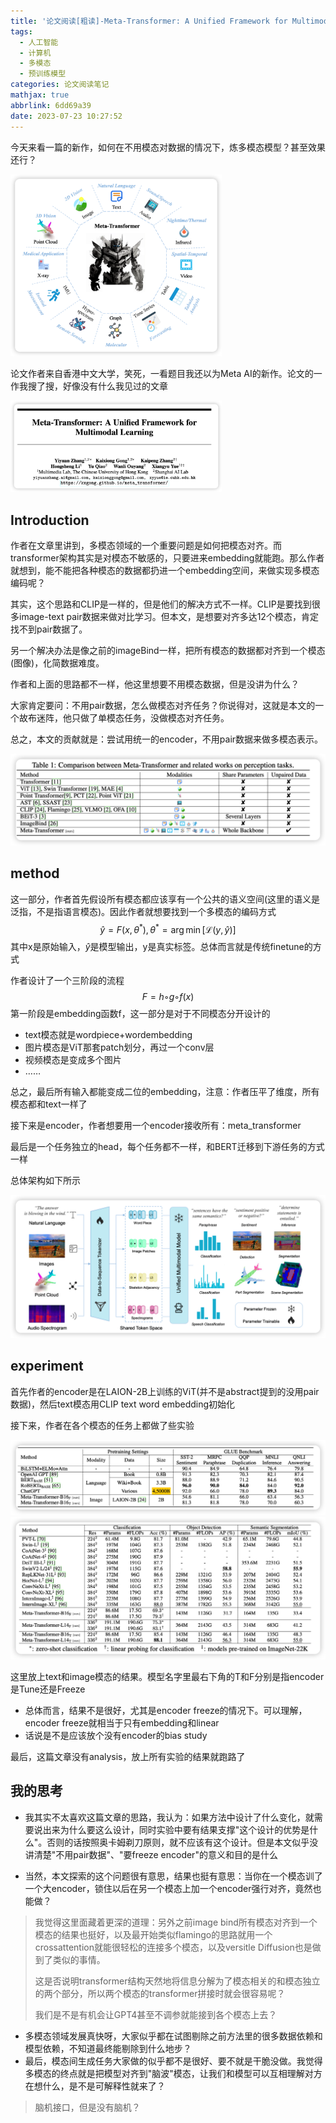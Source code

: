 ```yaml
---
title: '论文阅读[粗读]-Meta-Transformer: A Unified Framework for Multimodal Learning'
tags:
  - 人工智能
  - 计算机
  - 多模态
  - 预训练模型
categories: 论文阅读笔记
mathjax: true
abbrlink: 6dd69a39
date: 2023-07-23 10:27:52
---
```


今天来看一篇的新作，如何在不用模态对数据的情况下，炼多模态模型？甚至效果还行？

<img src="../files/images/meta_transformer/intro.png" style="zoom: 33%;" >

<!-- more -->

论文作者来自香港中文大学，笑死，一看题目我还以为Meta AI的新作。论文的一作我搜了搜，好像没有什么我见过的文章

<img src="../files/images/meta_transformer/authors.png" style="zoom: 33%;" >

## Introduction

作者在文章里讲到，多模态领域的一个重要问题是如何把模态对齐。而transformer架构其实是对模态不敏感的，只要进来embedding就能跑。那么作者就想到，能不能把各种模态的数据都扔进一个embedding空间，来做实现多模态编码呢？

其实，这个思路和CLIP是一样的，但是他们的解决方式不一样。CLIP是要找到很多image-text pair数据来做对比学习。但本文，是想要对齐多达12个模态，肯定找不到pair数据了。

另一个解决办法是像之前的imageBind一样，把所有模态的数据都对齐到一个模态(图像)，化简数据难度。

作者和上面的思路都不一样，他这里想要不用模态数据，但是没讲为什么？

大家肯定要问：不用pair数据，怎么做模态对齐任务？你说得对，这就是本文的一个故布迷阵，他只做了单模态任务，没做模态对齐任务。

总之，本文的贡献就是：尝试用统一的encoder，不用pair数据来做多模态表示。

<img src="../files/images/meta_transformer/compare_to_previous_method.png" style="zoom: 50%;" >



## method

这一部分，作者首先假设所有模态都应该享有一个公共的语义空间(这里的语义是泛指，不是指语言模态)。因此作者就想要找到一个多模态的编码方式
$$
\hat{y} = F(x,\theta^*), \theta^* = \arg \min[\mathcal{L}(y,\hat{y})]
$$
其中x是原始输入，$\hat{y}$是模型输出，y是真实标签。总体而言就是传统finetune的方式

作者设计了一个三阶段的流程
$$
F = h◦g◦f(x)
$$
第一阶段是embedding函数f，这一部分是对于不同模态分开设计的

- text模态就是wordpiece+wordembedding
- 图片模态是ViT那套patch划分，再过一个conv层
- 视频模态是变成多个图片
- ……

总之，最后所有输入都能变成二位的embedding，注意：作者压平了维度，所有模态都和text一样了

接下来是encoder，作者想要用一个encoder接收所有：meta_transformer

最后是一个任务独立的head，每个任务都不一样，和BERT迁移到下游任务的方式一样

总体架构如下所示

<img src="../files/images/meta_transformer/arch.png" style="zoom: 50%;" >

## experiment

首先作者的encoder是在LAION-2B上训练的ViT(并不是abstract提到的没用pair数据)，然后text模态用CLIP text word embedding初始化

接下来，作者在各个模态的任务上都做了些实验

<img src="../files/images/meta_transformer/text.png" style="zoom: 50%;" >

<img src="../files/images/meta_transformer/image.png" style="zoom: 50%;" >

这里放上text和image模态的结果。模型名字里最右下角的T和F分别是指encoder是Tune还是Freeze

- 总体而言，结果不是很好，尤其是encoder freeze的情况下。可以理解，encoder freeze就相当于只有embedding和linear
- 话说是不是应该放个没有encoder的bias study



最后，这篇文章没有analysis，放上所有实验的结果就跑路了

## 我的思考

- 我其实不太喜欢这篇文章的思路，我认为：如果方法中设计了什么变化，就需要说出来为什么要这么设计，同时实验中要有结果支撑"这个设计的优势是什么"。否则的话按照奥卡姆剃刀原则，就不应该有这个设计。但是本文似乎没讲清楚"不用pair数据"、"要freeze encoder"的意义和目的是什么

- 当然，本文探索的这个问题很有意思，结果也挺有意思：当你在一个模态训了一个大encoder，锁住以后在另一个模态上加一个encoder强行对齐，竟然也能做？

> 我觉得这里面藏着更深的道理：另外之前image bind所有模态对齐到一个模态的结果也挺好，以及最开始类似flamingo的思路就用一个crossattention就能很轻松的连接多个模态，以及versitle Diffusion也是做到了类似的事情。
>
> 这是否说明transformer结构天然地将信息分解为了模态相关的和模态独立的两个部分，所以两个模态的transformer拼接时就会很容易呢？
>
> 我们是不是有机会让GPT4甚至不调参就能接到各个模态上去？

- 多模态领域发展真快呀，大家似乎都在试图剔除之前方法里的很多数据依赖和模型依赖，不知道最终能剔除到什么地步？
- 最后，模态间生成任务大家做的似乎都不是很好、要不就是干脆没做。我觉得多模态的终点就是把模型对齐到"脑波"模态，让我们和模型可以互相理解对方在想什么，是不是可解释性就来了？

>脑机接口，但是没有脑机？
